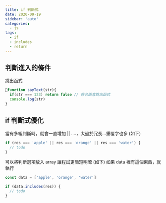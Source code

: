 ```yaml
---
title: if 判斷式
date: 2020-09-19
sidebar: 'auto'
categories:
  - js
tags:
  - if
  - includes
  - return
---
```


## 判斷進入的條件

跳出函式

```js
function sayText(str){
  if(str === 123) return false // 符合即會跳出函式
  console.log(str)
}
```

## if 判斷式優化

當有多組判斷時，就會一直增加 || ....，太過於冗長...重覆字也多 (如下)

```js
if (res === 'apple' || res === 'orange' || res === 'water') {
  // todo
}
```

可以將判斷選項放入 array 讓程試更簡短明暸 (如下)
如果 data 裡有這個東西，就執行

```js
const data = ['apple', 'orange', 'water']

if (data.includes(res)) {
  // todo
}
```
